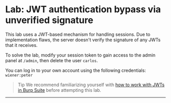 # Lab: JWT authentication bypass via unverified signature

This lab uses a JWT-based mechanism for handling sessions. Due to implementation flaws, the server doesn't verify the signature of any JWTs that it receives.

To solve the lab, modify your session token to gain access to the admin panel at `/admin`, then delete the user `carlos`.

You can log in to your own account using the following credentials: `wiener:peter`

>Tip
>We recommend familiarizing yourself with [how to work with JWTs in Burp Suite](https://portswigger.net/burp/documentation/desktop/testing-workflow/session-management/jwts) before attempting this lab.


---
